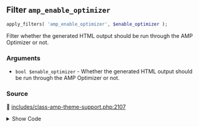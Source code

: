 ## Filter `amp_enable_optimizer`

```php
apply_filters( 'amp_enable_optimizer', $enable_optimizer );
```

Filter whether the generated HTML output should be run through the AMP Optimizer or not.

### Arguments

* `bool $enable_optimizer` - Whether the generated HTML output should be run through the AMP Optimizer or not.

### Source

:link: [includes/class-amp-theme-support.php:2107](/includes/class-amp-theme-support.php#L2107)

<details>
<summary>Show Code</summary>

```php
$enable_optimizer = apply_filters( 'amp_enable_optimizer', $enable_optimizer );
```

</details>
